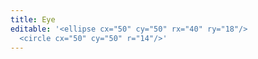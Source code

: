 ```yaml
---
title: Eye
editable: '<ellipse cx="50" cy="50" rx="40" ry="18"/>
  <circle cx="50" cy="50" r="14"/>'
---
```

